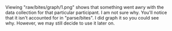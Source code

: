 Viewing "raw/bites/graph/1.png" shows that something went awry with the data collection for that particular participant. I am not sure why. You'll notice that it isn't accounted for in "parse/bites". I did graph it so you could see why. However, we may still decide to use it later on.


